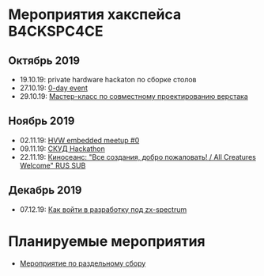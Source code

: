 # Мероприятия хакспейса B4CKSPC4CE

## Октябрь 2019

* 19.10.19: private hardware hackaton по сборке столов
* 27.10.19: [0-day event](/0day)
* 29.10.19: [Мастер-класс по совместному проектированию верстака](/fusion_hackathon)

## Ноябрь 2019

* 02.11.19: [HVW embedded meetup #0](/hvw_meetup_0)
* 09.11.19: [СКУД Hackathon](/acs_hackathon)
* 22.11.19: [Киносеанс: "Все создания, добро пожаловать! / All Creatures Welcome" RUS SUB](/mps/mps0_AllCreaturesWelcome)

## Декабрь 2019

* 07.12.19: [Как войти в разработку под zx-spectrum](/spectrum_mc_0)

# Планируемые мероприятия

* [Мероприятие по раздельному сбору](/separate_gc_0)
